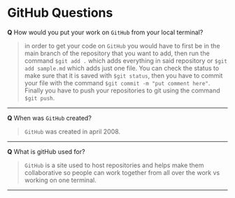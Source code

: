 # GitHub Questions

**Q** How would you put your work on `GitHub` from your local terminal?

>in order to get your code on `GitHub` you would have to first be in the main branch of the repository that you want to add, then run the command `$git add .` which adds everything in said repository or `$git add sample.md` which adds just one file. You can check the status to make sure that it is saved with `$git status`, then you have to commit your file with the command `$git commit -m "put comment here"`. Finally you have to push your repositories to git using the command `$git push`.

---

**Q** When was `GitHub` created?

>`GitHub` was created in april 2008.

---

**Q** What is gitHub used for?

>`GitHub` is a site used to host repositories and helps make them collaborative so people can work together from all over the work vs working on one terminal.

---